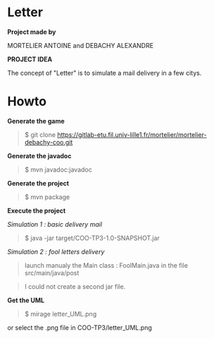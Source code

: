 # Letter

**Project made by**

MORTELIER ANTOINE and DEBACHY ALEXANDRE

**PROJECT IDEA**

The concept of "Letter" is to simulate a mail delivery in a few citys.

# Howto

**Generate the game**

>$ git clone https://gitlab-etu.fil.univ-lille1.fr/mortelier/mortelier-debachy-coo.git

**Generate the javadoc**

>$ mvn javadoc:javadoc

**Generate the project**

>$ mvn package

**Execute the project**

*Simulation 1 : basic delivery mail*
>$ java -jar target/COO-TP3-1.0-SNAPSHOT.jar

*Simulation 2 : fool letters delivery*
> launch manualy the Main class : FoolMain.java in the file src/main/java/post

> I could not create a second jar file.

**Get the UML**

>$ mirage letter_UML.png

or select the .png file in COO-TP3/letter_UML.png
